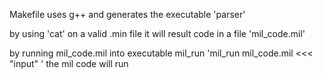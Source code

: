 

Makefile uses g++ and generates the executable 'parser'

by using 'cat' on a valid .min file it will result code in a file 'mil_code.mil'

by running mil_code.mil into executable mil_run 'mil_run mil_code.mil <<< "input" ' the mil code will run




